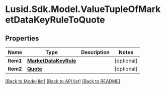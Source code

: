 # Lusid.Sdk.Model.ValueTupleOfMarketDataKeyRuleToQuote
## Properties

Name | Type | Description | Notes
------------ | ------------- | ------------- | -------------
**Item1** | [**MarketDataKeyRule**](MarketDataKeyRule.md) |  | [optional] 
**Item2** | [**Quote**](Quote.md) |  | [optional] 

[[Back to Model list]](../README.md#documentation-for-models) [[Back to API list]](../README.md#documentation-for-api-endpoints) [[Back to README]](../README.md)

